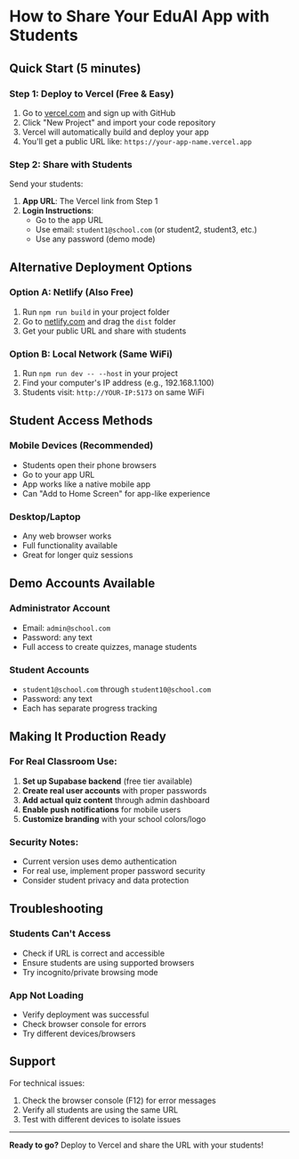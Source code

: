 # How to Share Your EduAI App with Students

## Quick Start (5 minutes)

### Step 1: Deploy to Vercel (Free & Easy)
1. Go to [vercel.com](https://vercel.com) and sign up with GitHub
2. Click "New Project" and import your code repository
3. Vercel will automatically build and deploy your app
4. You'll get a public URL like: `https://your-app-name.vercel.app`

### Step 2: Share with Students
Send your students:
1. **App URL**: The Vercel link from Step 1
2. **Login Instructions**:
   - Go to the app URL
   - Use email: `student1@school.com` (or student2, student3, etc.)
   - Use any password (demo mode)

## Alternative Deployment Options

### Option A: Netlify (Also Free)
1. Run `npm run build` in your project folder
2. Go to [netlify.com](https://netlify.com) and drag the `dist` folder
3. Get your public URL and share with students

### Option B: Local Network (Same WiFi)
1. Run `npm run dev -- --host` in your project
2. Find your computer's IP address (e.g., 192.168.1.100)
3. Students visit: `http://YOUR-IP:5173` on same WiFi

## Student Access Methods

### Mobile Devices (Recommended)
- Students open their phone browsers
- Go to your app URL
- App works like a native mobile app
- Can "Add to Home Screen" for app-like experience

### Desktop/Laptop
- Any web browser works
- Full functionality available
- Great for longer quiz sessions

## Demo Accounts Available

### Administrator Account
- Email: `admin@school.com`
- Password: any text
- Full access to create quizzes, manage students

### Student Accounts
- `student1@school.com` through `student10@school.com`
- Password: any text
- Each has separate progress tracking

## Making It Production Ready

### For Real Classroom Use:
1. **Set up Supabase backend** (free tier available)
2. **Create real user accounts** with proper passwords
3. **Add actual quiz content** through admin dashboard
4. **Enable push notifications** for mobile users
5. **Customize branding** with your school colors/logo

### Security Notes:
- Current version uses demo authentication
- For real use, implement proper password security
- Consider student privacy and data protection

## Troubleshooting

### Students Can't Access
- Check if URL is correct and accessible
- Ensure students are using supported browsers
- Try incognito/private browsing mode

### App Not Loading
- Verify deployment was successful
- Check browser console for errors
- Try different devices/browsers

## Support

For technical issues:
1. Check the browser console (F12) for error messages
2. Verify all students are using the same URL
3. Test with different devices to isolate issues

---

**Ready to go?** Deploy to Vercel and share the URL with your students!